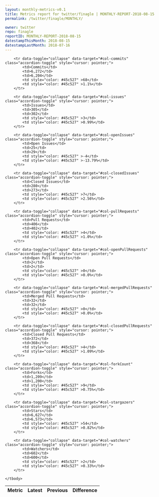 ```yaml
---
layout: monthly-metrics-v0.1
title: Metrics report for twitter/finagle | MONTHLY-REPORT-2018-08-15 | 2018-08-15
permalink: /twitter/finagle/MONTHLY/

owner: twitter
repo: finagle
reportID: MONTHLY-REPORT-2018-08-15
datestampThisMonth: 2018-08-15
datestampLastMonth: 2018-07-16
---
```



<table class="table table-condensed" style="border-collapse:collapse;">
    <thead>
    <tr>
        <th>Metric</th>
        <th>Latest</th>
        <th>Previous</th>
        <th colspan="2" style="text-align: center;">Difference</th>
    </tr>
    </thead>
    <tbody>

        <tr data-toggle="collapse" data-target="#col-commits" class="accordion-toggle" style="cursor: pointer;">
            <td>Commits</td>
            <td>6,272</td>
            <td>6,204</td>
            <td style="color: #45c527" >68</td>
            <td style="color: #45c527" >1.1%</td>
        </tr>
        
        <tr data-toggle="collapse" data-target="#col-issues" class="accordion-toggle" style="cursor: pointer;">
            <td>Issues</td>
            <td>305</td>
            <td>302</td>
            <td style="color: #45c527" >3</td>
            <td style="color: #45c527" >0.99%</td>
        </tr>
        
        <tr data-toggle="collapse" data-target="#col-openIssues" class="accordion-toggle" style="cursor: pointer;">
            <td>Open Issues</td>
            <td>25</td>
            <td>29</td>
            <td style="color: #45c527" >-4</td>
            <td style="color: #45c527" >-13.79%</td>
        </tr>
        
        <tr data-toggle="collapse" data-target="#col-closedIssues" class="accordion-toggle" style="cursor: pointer;">
            <td>Closed Issues</td>
            <td>280</td>
            <td>273</td>
            <td style="color: #45c527" >7</td>
            <td style="color: #45c527" >2.56%</td>
        </tr>
        
        <tr data-toggle="collapse" data-target="#col-pullRequests" class="accordion-toggle" style="cursor: pointer;">
            <td>Pull Requests</td>
            <td>406</td>
            <td>402</td>
            <td style="color: #45c527" >4</td>
            <td style="color: #45c527" >1.0%</td>
        </tr>
        
        <tr data-toggle="collapse" data-target="#col-openPullRequests" class="accordion-toggle" style="cursor: pointer;">
            <td>Open Pull Requests</td>
            <td>2</td>
            <td>2</td>
            <td style="color: #45c527" >0</td>
            <td style="color: #45c527" >0.0%</td>
        </tr>
        
        <tr data-toggle="collapse" data-target="#col-mergedPullRequests" class="accordion-toggle" style="cursor: pointer;">
            <td>Merged Pull Requests</td>
            <td>32</td>
            <td>32</td>
            <td style="color: #45c527" >0</td>
            <td style="color: #45c527" >0.0%</td>
        </tr>
        
        <tr data-toggle="collapse" data-target="#col-closedPullRequests" class="accordion-toggle" style="cursor: pointer;">
            <td>Closed Pull Requests</td>
            <td>372</td>
            <td>368</td>
            <td style="color: #45c527" >4</td>
            <td style="color: #45c527" >1.09%</td>
        </tr>
        
        <tr data-toggle="collapse" data-target="#col-forkCount" class="accordion-toggle" style="cursor: pointer;">
            <td>Forks</td>
            <td>1,209</td>
            <td>1,200</td>
            <td style="color: #45c527" >9</td>
            <td style="color: #45c527" >0.75%</td>
        </tr>
        
        <tr data-toggle="collapse" data-target="#col-stargazers" class="accordion-toggle" style="cursor: pointer;">
            <td>Stars</td>
            <td>6,627</td>
            <td>6,573</td>
            <td style="color: #45c527" >54</td>
            <td style="color: #45c527" >0.82%</td>
        </tr>
        
        <tr data-toggle="collapse" data-target="#col-watchers" class="accordion-toggle" style="cursor: pointer;">
            <td>Watchers</td>
            <td>602</td>
            <td>600</td>
            <td style="color: #45c527" >2</td>
            <td style="color: #45c527" >0.33%</td>
        </tr>
        
    </tbody>
</table>
